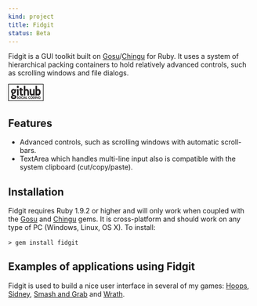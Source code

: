 ```yaml
---
kind: project
title: Fidgit
status: Beta
---
```


Fidgit is a GUI toolkit built on [Gosu]/[Chingu] for Ruby. It uses a system of hierarchical packing containers to hold relatively advanced controls, such as scrolling windows and file dialogs.

[![Github project](/images/github.png)](https://github.com/Spooner/fidgit "Github project")

Features
--------

* Advanced controls, such as scrolling windows with automatic scroll-bars.
* TextArea which handles multi-line input also is compatible with the system clipboard (cut/copy/paste).


Installation
------------

Fidgit requires Ruby 1.9.2 or higher and will only work when coupled with the [Gosu] and [Chingu] gems. It is cross-platform and should work on any type of PC (Windows, Linux, OS X). To install:

    > gem install fidgit

Examples of applications using Fidgit
-------------------------------------

Fidgit is used to build a nice user interface in several of my games: [Hoops](/games/hoops), [Sidney](/games/sidney), [Smash and Grab](/games/smash_and_grab) and [Wrath](/games/wrath).

[Gosu]: http://http://www.libgosu.org/
[Chingu]: http://ippa.se/chingu